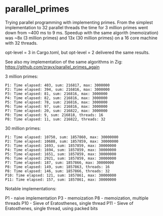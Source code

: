 # parallel_primes
Trying parallel programming with implementing primes. From the simplest
implementation to 32 parallel threads the time for 3 million primes went down from
~400 ms to 9 ms. Speedup with the same algorith (memoization) was ~8x (3 million primes) and 13x (30 million primes)
on a 16 core machine with 32 threads.

opt-level = 3 in Cargo.toml, but opt-level = 2 delivered the same results.

See also my implementation of the same algorithms in Zig: https://github.com/zrayx/parallel_primes_again

3 million primes:

    P1: Time elapsed: 403, sum: 216817, max: 3000000
    P2: Time elapsed: 394, sum: 216816, max: 3000000
    P3: Time elapsed: 81, sum: 216816, max: 3000000
    P4: Time elapsed: 82, sum: 216816, max: 3000000
    P5: Time elapsed: 78, sum: 216816, max: 3000000
    P6: Time elapsed: 97, sum: 216816, max: 3000000
    P7: Time elapsed: 20, sum: 216822, max: 3000000
    P8: Time elapsed: 9, sum: 216818, threads: 16
    P8: Time elapsed: 11, sum: 216822, threads: 32

30 million primes:

    P1: Time elapsed: 10750, sum: 1857860, max: 30000000
    P2: Time elapsed: 10688, sum: 1857859, max: 30000000
    P3: Time elapsed: 1693, sum: 1857859, max: 30000000
    P4: Time elapsed: 1694, sum: 1857859, max: 30000000
    P5: Time elapsed: 1651, sum: 1857859, max: 30000000
    P6: Time elapsed: 2921, sum: 1857859, max: 30000000
    P7: Time elapsed: 187, sum: 1857866, max: 30000000
    P8: Time elapsed: 149, sum: 1857863, threads: 16
    P8: Time elapsed: 146, sum: 1857866, threads: 32
    P10: Time elapsed: 121, sum: 1857861, max: 30000000
    P11: Time elapsed: 157, sum: 1857861, max: 30000000

Notable implementations:

P1 - naive implementation
P3 - memoization
P8 - memoization, multiple threads
P10 - Sieve of Eratosthenes, single thread
P11 - Sieve of Eratosthenes, single thread, using packed bits
